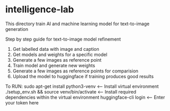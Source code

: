# intelligence-lab
This directory train AI and machine learning model for text-to-image generation

Step by step guide for text-to-image model refinement
1. Get labelled data with image and caption
2. Get models and weights for a specific model
3. Generate a few images as reference point
4. Train model and generate new weights
5. Generate a few images as reference points for comparision
6. Upload the model to huggingface if training produces good results

To RUN:
sudo apt-get install python3-venv <-- Install virtual environment
./setup_env.sh && source venv/bin/activate <-- Install required dependencies within the virtual environment
huggingface-cli login <-- Enter your token here
